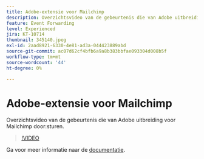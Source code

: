 ```yaml
---
title: Adobe-extensie voor Mailchimp
description: Overzichtsvideo van de gebeurtenis die van Adobe uitbreiding voor Mailchimp door:sturen.
feature: Event Forwarding
level: Experienced
jira: KT-10714
thumbnail: 345140.jpeg
exl-id: 2aad8921-6330-4e81-ad3a-044423889abd
source-git-commit: ac07d62cf4bfb6a9a8b383bbfae093304d008b5f
workflow-type: tm+mt
source-wordcount: '44'
ht-degree: 0%

---
```


# Adobe-extensie voor Mailchimp

Overzichtsvideo van de gebeurtenis die van Adobe uitbreiding voor Mailchimp door:sturen.

>[!VIDEO](https://video.tv.adobe.com/v/345140/?quality=12&learn=on)

Ga voor meer informatie naar de [documentatie](https://experienceleague.adobe.com/docs/experience-platform/tags/extensions/adobe/mailchimp-edge/overview.html).
